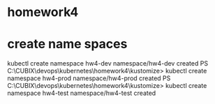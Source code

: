 # homework4

# create name spaces
kubectl create namespace hw4-dev
namespace/hw4-dev created
PS C:\CUBIX\devops\kubernetes\homework4\kustomize> kubectl create namespace hw4-prod
namespace/hw4-prod created
PS C:\CUBIX\devops\kubernetes\homework4\kustomize> kubectl create namespace hw4-test
namespace/hw4-test created
